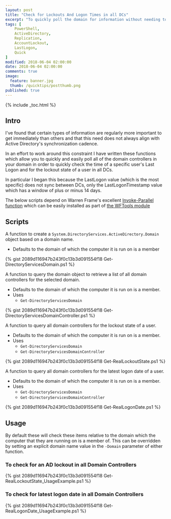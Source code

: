 ```yaml
---
layout: post
title: "Check for Lockouts And Logon Times in all DCs"
excerpt: "To quickly poll the domain for information without needing to wait for replication"
tags: [
    PowerShell,
    ActiveDirectory,
    Replication,
    AccountLockout,
    LastLogon,
    Quick
]
modified: 2018-06-04 02:00:00
date: 2018-06-04 02:00:00
comments: true
image:
  feature: banner.jpg
  thumb: /quicktips/postthumb.png
published: true
---
```

{% include _toc.html %}

## Intro

I've found that certain types of information are regularly more important to get immediately than others and that this need does not always align with Active Directory's synchronization cadence.

In an effort to work around this constraint I have written these functions which allow you to quickly and easily poll all of the domain controllers in your domain in order to quickly check the time of a specific user's Last Logon and for the lockout state of a user in all DCs.

In particular I began this because the LastLogon value (which is the most specific) does not sync between DCs, only the LastLogonTimestamp value which has a window of plus or minus 14 days.

The below scripts depend on Warren Frame's excellent [Invoke-Parallel function](https://github.com/RamblingCookieMonster/Invoke-Parallel) which can be easily installed as part of [the WFTools module](https://www.powershellgallery.com/packages/WFTools/)

## Scripts

A function to create a `System.DirectoryServices.ActiveDirectory.Domain` object based on a domain name.

* Defaults to the domain of which the computer it is run on is a member

{% gist 2089d116947b243f0c13b3d091554f18 Get-DirectoryServicesDomain.ps1 %}

A function to query the domain object to retrieve a list of all domain controllers for the selected domain.

* Defaults to the domain of which the computer it is run on is a member.
* Uses
  * `Get-DirectoryServicesDomain`

{% gist 2089d116947b243f0c13b3d091554f18 Get-DirectoryServicesDomainController.ps1 %}

A function to query all domain controllers for the lockout state of a user.

* Defaults to the domain of which the computer it is run on is a member.
* Uses
  * `Get-DirectoryServicesDomain`
  * `Get-DirectoryServicesDomainController`

{% gist 2089d116947b243f0c13b3d091554f18 Get-RealLockoutState.ps1 %}

A function to query all domain controllers for the latest logon date of a user.

* Defaults to the domain of which the computer it is run on is a member.
* Uses
  * `Get-DirectoryServicesDomain`
  * `Get-DirectoryServicesDomainController`

{% gist 2089d116947b243f0c13b3d091554f18 Get-RealLogonDate.ps1 %}

## Usage

By default these will check these items relative to the domain which the computer that they are running on is a member of. This can be overridden by setting an explicit domain name value in the `-Domain` parameter of either function.

### To check for an AD lockout in all Domain Controllers

{% gist 2089d116947b243f0c13b3d091554f18 Get-RealLockoutState_UsageExample.ps1 %}

### To check for latest logon date in all Domain Controllers

{% gist 2089d116947b243f0c13b3d091554f18 Get-RealLogonDate_UsageExample.ps1 %}